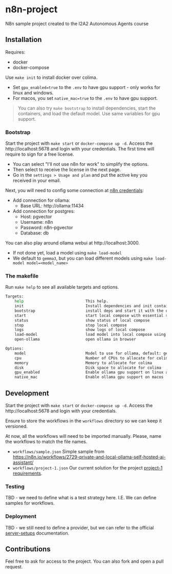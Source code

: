 # n8n-project
N8n sample project created to the I2A2 Autonomous Agents course

## Installation

Requires:
* docker
* docker-compose

Use `make init` to install docker over colima.
* Set `gpu_enabled=true` to the `.env` to have gpu support - only works for linux and windows.
* For macos, you set `native_mac=true` to the `.env` to have gpu support.

> You can also try `make bootstrap` to install dependencies, start the containers, and load the default model.
> Use same variables for gpu support.

### Bootstrap

Start the project with `make start` or `docker-compose up -d`.
Access the http://localhost:5678 and login with your credentials.
The first time will require to sign for a free license.
* You can select "I'll not use n8n for work" to simplify the options.
* Then select to receive the license in the next page.
* Go in the `settings > Usage and plan` and put the active key you received in your email.

Next, you will need to config some connection at [n8n credentials]:
* Add connection for ollama:
    * Base URL: http://ollama:11434
* Add connection for postgres:
    * Host: pgvector
    * Username: n8n
    * Password: n8n-pgvector
    * Database: db

You can also play around ollama webui at http://localhost:3000.
* If not done yet, load a model using `make load-model`
* We default to `gemma3`, but you can load different models using `make load-model model=<model_name>`

### The makefile

Run `make help` to see all available targets and options.

```bash
Targets:
	help                           This help.
	init                           Install dependencies and init container provider
	bootstrap                      install deps and start it with the default model
	start                          start local compose with essential services
	status                         show status of local compose
	stop                           stop local compose
	logs                           show logs of local compose
	load-model                     load model into local compose using model=<model> options, check https://ollama.com/library
	open-ollama                    open ollama in browser

Options:
	model                          Model to use for ollama, default: gemma3 (light); others: mistral, deepseek-r1 (big), llama4 (huge)
	cpu                            Number of CPUs to allocate for colima
	memory                         Memory to allocate for colima
	disk                           Disk space to allocate for colima
	gpu_enabled                    Enable ollama gpu support on linux and windows
	native_mac                     Enable ollama gpu support on macos
```

## Development

Start the project with `make start` or `docker-compose up -d`.
Access the http://localhost:5678 and login with your credentials.

Ensure to store the workflows in the `workflows` directory so we can keep it versioned.

At now, all the workflows will need to be imported manually. Please, name the workflows to match the file names.
* `workflows/sample.json` Simple sample from https://n8n.io/workflows/2729-private-and-local-ollama-self-hosted-ai-assistant/
* `workflows/project-1.json` Our current solution for the project [project-1 requirements].

### Testing

TBD - we need to define what is a test strategy here. I.E. We can define samples for workflows.

### Deployment

TBD - we still need to define a provider, but we can refer to the official [server-setups] documentation.

## Contributions
Feel free to ask for access to the project.
You can also fork and open a pull request.

[server-setups]: https://docs.n8n.io/hosting/installation/server-setups/
[n8n credentials]: http://localhost:5678/home/credentials
[project-1 requirements]: https://sites.google.com/i2a2.academy/agentes-autonomos-com-ia-gen/atividade-obrigat%C3%B3ria-2025-06-18
